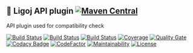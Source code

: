 ## :link: Ligoj API plugin [![Maven Central](https://maven-badges.herokuapp.com/maven-central/org.ligoj.api/root/badge.svg)](https://maven-badges.herokuapp.com/maven-central/org.ligoj.api/root)
API plugin used for compatibility check

[![Build Status](https://app.travis-ci.com/github/ligoj/ligoj-api.svg?branch=master)](https://app.travis-ci.com/github/ligoj/ligoj-api)
[![Build Status](https://circleci.com/gh/ligoj/ligoj-api.svg?style=svg)](https://circleci.com/gh/ligoj/ligoj-api)
[![Build Status](https://ci.appveyor.com/api/projects/status/5926fmf0p5qp9j16/branch/master?svg=true)](https://ci.appveyor.com/project/ligoj/ligoj-api/branch/master)
[![Coverage](https://sonarcloud.io/api/project_badges/measure?project=org.ligoj.api%3Aroot&metric=coverage)](https://sonarcloud.io/component_measures/metric/coverage/list?id=org.ligoj.api%3Aroot)
[![Quality Gate](https://sonarcloud.io/api/project_badges/measure?metric=alert_status&project=org.ligoj.api%3Aroot)](https://sonarcloud.io/dashboard/index/org.ligoj.api:root)
[![Codacy Badge](https://api.codacy.com/project/badge/Grade/abf810c094e44c0691f71174c707d6ed)](https://www.codacy.com/app/ligoj/ligoj-api?utm_source=github.com&amp;utm_medium=referral&amp;utm_content=ligoj/ligoj-api&amp;utm_campaign=Badge_Grade)
[![CodeFactor](https://www.codefactor.io/repository/github/ligoj/ligoj-api/badge)](https://www.codefactor.io/repository/github/ligoj/ligoj-api)
[![Maintainability](https://api.codeclimate.com/v1/badges/df4f5f5fc210a3e77b1e/maintainability)](https://codeclimate.com/github/ligoj/ligoj-api/maintainability)
[![License](http://img.shields.io/:license-mit-blue.svg)](http://fabdouglas.mit-license.org/)
